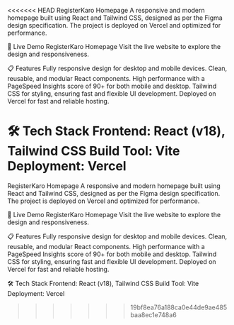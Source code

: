<<<<<<< HEAD
RegisterKaro Homepage
A responsive and modern homepage built using React and Tailwind CSS, designed as per the Figma design specification. The project is deployed on Vercel and optimized for performance.

🚀 Live Demo
RegisterKaro Homepage
Visit the live website to explore the design and responsiveness.

📋 Features
Fully responsive design for desktop and mobile devices.
Clean, reusable, and modular React components.
High performance with a PageSpeed Insights score of 90+ for both mobile and desktop.
Tailwind CSS for styling, ensuring fast and flexible UI development.
Deployed on Vercel for fast and reliable hosting.


🛠️ Tech Stack
Frontend: React (v18), Tailwind CSS
Build Tool: Vite
Deployment: Vercel
=======
RegisterKaro Homepage
A responsive and modern homepage built using React and Tailwind CSS, designed as per the Figma design specification. The project is deployed on Vercel and optimized for performance.

🚀 Live Demo
RegisterKaro Homepage
Visit the live website to explore the design and responsiveness.

📋 Features
Fully responsive design for desktop and mobile devices.
Clean, reusable, and modular React components.
High performance with a PageSpeed Insights score of 90+ for both mobile and desktop.
Tailwind CSS for styling, ensuring fast and flexible UI development.
Deployed on Vercel for fast and reliable hosting.

🛠️ Tech Stack
Frontend: React (v18), Tailwind CSS
Build Tool: Vite
Deployment: Vercel
>>>>>>> 19bf8ea76a188ca0e44de9ae485baa8ec1e748a6
